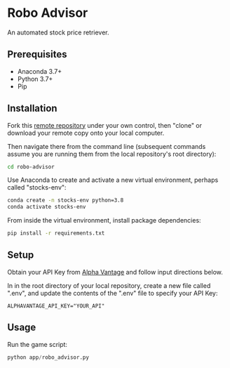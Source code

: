# Robo Advisor
An automated stock price retriever.

## Prerequisites

  + Anaconda 3.7+
  + Python 3.7+
  + Pip

## Installation

Fork this [remote repository](https://github.com/sondejste/robo-advisor) under your own control, then "clone" or download your remote copy onto your local computer.

Then navigate there from the command line (subsequent commands assume you are running them from the local repository's root directory):

```sh
cd robo-advisor
```

Use Anaconda to create and activate a new virtual environment, perhaps called "stocks-env":

```sh
conda create -n stocks-env python=3.8
conda activate stocks-env
```

From inside the virtual environment, install package dependencies:

```sh
pip install -r requirements.txt
```

## Setup

Obtain your API Key from [Alpha Vantage](https://www.alphavantage.co/) and follow input directions below.

In in the root directory of your local repository, create a new file called ".env", and update the contents of the ".env" file to specify your API Key:

    ALPHAVANTAGE_API_KEY="YOUR_API"

## Usage

Run the game script:

```py
python app/robo_advisor.py